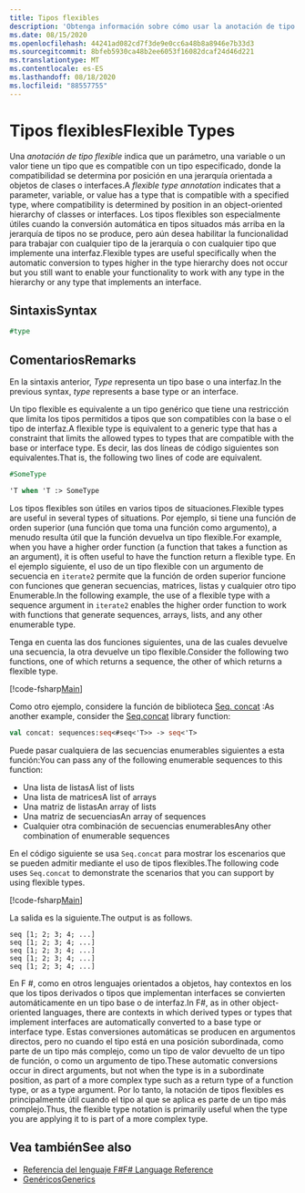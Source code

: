 ```yaml
---
title: Tipos flexibles
description: 'Obtenga información sobre cómo usar la anotación de tipo flexible de F #, que indica que un parámetro, una variable o un valor tiene un tipo que es compatible con un tipo especificado.'
ms.date: 08/15/2020
ms.openlocfilehash: 44241ad082cd7f3de9e0cc6a48b8a8946e7b33d3
ms.sourcegitcommit: 8bfeb5930ca48b2ee6053f16082dcaf24d46d221
ms.translationtype: MT
ms.contentlocale: es-ES
ms.lasthandoff: 08/18/2020
ms.locfileid: "88557755"
---
```

# <a name="flexible-types"></a><span data-ttu-id="3e2f6-103">Tipos flexibles</span><span class="sxs-lookup"><span data-stu-id="3e2f6-103">Flexible Types</span></span>

<span data-ttu-id="3e2f6-104">Una *anotación de tipo flexible* indica que un parámetro, una variable o un valor tiene un tipo que es compatible con un tipo especificado, donde la compatibilidad se determina por posición en una jerarquía orientada a objetos de clases o interfaces.</span><span class="sxs-lookup"><span data-stu-id="3e2f6-104">A *flexible type annotation* indicates that a parameter, variable, or value has a type that is compatible with a specified type, where compatibility is determined by position in an object-oriented hierarchy of classes or interfaces.</span></span> <span data-ttu-id="3e2f6-105">Los tipos flexibles son especialmente útiles cuando la conversión automática en tipos situados más arriba en la jerarquía de tipos no se produce, pero aún desea habilitar la funcionalidad para trabajar con cualquier tipo de la jerarquía o con cualquier tipo que implemente una interfaz.</span><span class="sxs-lookup"><span data-stu-id="3e2f6-105">Flexible types are useful specifically when the automatic conversion to types higher in the type hierarchy does not occur but you still want to enable your functionality to work with any type in the hierarchy or any type that implements an interface.</span></span>

## <a name="syntax"></a><span data-ttu-id="3e2f6-106">Sintaxis</span><span class="sxs-lookup"><span data-stu-id="3e2f6-106">Syntax</span></span>

```fsharp
#type
```

## <a name="remarks"></a><span data-ttu-id="3e2f6-107">Comentarios</span><span class="sxs-lookup"><span data-stu-id="3e2f6-107">Remarks</span></span>

<span data-ttu-id="3e2f6-108">En la sintaxis anterior, *Type* representa un tipo base o una interfaz.</span><span class="sxs-lookup"><span data-stu-id="3e2f6-108">In the previous syntax, *type* represents a base type or an interface.</span></span>

<span data-ttu-id="3e2f6-109">Un tipo flexible es equivalente a un tipo genérico que tiene una restricción que limita los tipos permitidos a tipos que son compatibles con la base o el tipo de interfaz.</span><span class="sxs-lookup"><span data-stu-id="3e2f6-109">A flexible type is equivalent to a generic type that has a constraint that limits the allowed types to types that are compatible with the base or interface type.</span></span> <span data-ttu-id="3e2f6-110">Es decir, las dos líneas de código siguientes son equivalentes.</span><span class="sxs-lookup"><span data-stu-id="3e2f6-110">That is, the following two lines of code are equivalent.</span></span>

```fsharp
#SomeType

'T when 'T :> SomeType
```

<span data-ttu-id="3e2f6-111">Los tipos flexibles son útiles en varios tipos de situaciones.</span><span class="sxs-lookup"><span data-stu-id="3e2f6-111">Flexible types are useful in several types of situations.</span></span> <span data-ttu-id="3e2f6-112">Por ejemplo, si tiene una función de orden superior (una función que toma una función como argumento), a menudo resulta útil que la función devuelva un tipo flexible.</span><span class="sxs-lookup"><span data-stu-id="3e2f6-112">For example, when you have a higher order function (a function that takes a function as an argument), it is often useful to have the function return a flexible type.</span></span> <span data-ttu-id="3e2f6-113">En el ejemplo siguiente, el uso de un tipo flexible con un argumento de secuencia en `iterate2` permite que la función de orden superior funcione con funciones que generan secuencias, matrices, listas y cualquier otro tipo Enumerable.</span><span class="sxs-lookup"><span data-stu-id="3e2f6-113">In the following example, the use of a flexible type with a sequence argument in `iterate2` enables the higher order function to work with functions that generate sequences, arrays, lists, and any other enumerable type.</span></span>

<span data-ttu-id="3e2f6-114">Tenga en cuenta las dos funciones siguientes, una de las cuales devuelve una secuencia, la otra devuelve un tipo flexible.</span><span class="sxs-lookup"><span data-stu-id="3e2f6-114">Consider the following two functions, one of which returns a sequence, the other of which returns a flexible type.</span></span>

[!code-fsharp[Main](~/samples/snippets/fsharp/lang-ref-2/snippet4101.fs)]

<span data-ttu-id="3e2f6-115">Como otro ejemplo, considere la función de biblioteca [Seq. concat](https://fsharp.github.io/fsharp-core-docs/reference/fsharp-collections-seqmodule.html#concat) :</span><span class="sxs-lookup"><span data-stu-id="3e2f6-115">As another example, consider the [Seq.concat](https://fsharp.github.io/fsharp-core-docs/reference/fsharp-collections-seqmodule.html#concat) library function:</span></span>

```fsharp
val concat: sequences:seq<#seq<'T>> -> seq<'T>
```

<span data-ttu-id="3e2f6-116">Puede pasar cualquiera de las secuencias enumerables siguientes a esta función:</span><span class="sxs-lookup"><span data-stu-id="3e2f6-116">You can pass any of the following enumerable sequences to this function:</span></span>

- <span data-ttu-id="3e2f6-117">Una lista de listas</span><span class="sxs-lookup"><span data-stu-id="3e2f6-117">A list of lists</span></span>
- <span data-ttu-id="3e2f6-118">Una lista de matrices</span><span class="sxs-lookup"><span data-stu-id="3e2f6-118">A list of arrays</span></span>
- <span data-ttu-id="3e2f6-119">Una matriz de listas</span><span class="sxs-lookup"><span data-stu-id="3e2f6-119">An array of lists</span></span>
- <span data-ttu-id="3e2f6-120">Una matriz de secuencias</span><span class="sxs-lookup"><span data-stu-id="3e2f6-120">An array of sequences</span></span>
- <span data-ttu-id="3e2f6-121">Cualquier otra combinación de secuencias enumerables</span><span class="sxs-lookup"><span data-stu-id="3e2f6-121">Any other combination of enumerable sequences</span></span>

<span data-ttu-id="3e2f6-122">En el código siguiente se usa `Seq.concat` para mostrar los escenarios que se pueden admitir mediante el uso de tipos flexibles.</span><span class="sxs-lookup"><span data-stu-id="3e2f6-122">The following code uses `Seq.concat` to demonstrate the scenarios that you can support by using flexible types.</span></span>

[!code-fsharp[Main](~/samples/snippets/fsharp/lang-ref-2/snippet4102.fs)]

<span data-ttu-id="3e2f6-123">La salida es la siguiente.</span><span class="sxs-lookup"><span data-stu-id="3e2f6-123">The output is as follows.</span></span>

```console
seq [1; 2; 3; 4; ...]
seq [1; 2; 3; 4; ...]
seq [1; 2; 3; 4; ...]
seq [1; 2; 3; 4; ...]
seq [1; 2; 3; 4; ...]
```

<span data-ttu-id="3e2f6-124">En F #, como en otros lenguajes orientados a objetos, hay contextos en los que los tipos derivados o tipos que implementan interfaces se convierten automáticamente en un tipo base o de interfaz.</span><span class="sxs-lookup"><span data-stu-id="3e2f6-124">In F#, as in other object-oriented languages, there are contexts in which derived types or types that implement interfaces are automatically converted to a base type or interface type.</span></span> <span data-ttu-id="3e2f6-125">Estas conversiones automáticas se producen en argumentos directos, pero no cuando el tipo está en una posición subordinada, como parte de un tipo más complejo, como un tipo de valor devuelto de un tipo de función, o como un argumento de tipo.</span><span class="sxs-lookup"><span data-stu-id="3e2f6-125">These automatic conversions occur in direct arguments, but not when the type is in a subordinate position, as part of a more complex type such as a return type of a function type, or as a type argument.</span></span> <span data-ttu-id="3e2f6-126">Por lo tanto, la notación de tipos flexibles es principalmente útil cuando el tipo al que se aplica es parte de un tipo más complejo.</span><span class="sxs-lookup"><span data-stu-id="3e2f6-126">Thus, the flexible type notation is primarily useful when the type you are applying it to is part of a more complex type.</span></span>

## <a name="see-also"></a><span data-ttu-id="3e2f6-127">Vea también</span><span class="sxs-lookup"><span data-stu-id="3e2f6-127">See also</span></span>

- [<span data-ttu-id="3e2f6-128">Referencia del lenguaje F#</span><span class="sxs-lookup"><span data-stu-id="3e2f6-128">F# Language Reference</span></span>](index.md)
- [<span data-ttu-id="3e2f6-129">Genéricos</span><span class="sxs-lookup"><span data-stu-id="3e2f6-129">Generics</span></span>](./generics/index.md)
